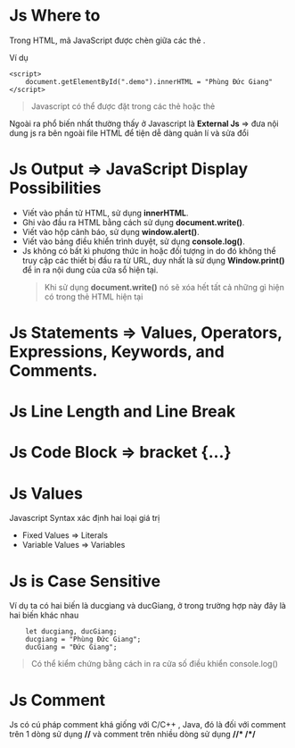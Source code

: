 # Js Where to

Trong HTML, mã JavaScript được chèn giữa các thẻ <script> và </script>.

Ví dụ

```
<script>
    document.getElementById(".demo").innerHTML = "Phùng Đức Giang"
</script>
```

> Javascript có thể được đặt trong các thẻ <head> hoặc thẻ <body>

Ngoài ra phổ biến nhất thường thấy ở Javascript là **External Js** => đưa nội dung js ra bên ngoài file HTML để tiện dễ dàng quản lí và sửa đổi

# Js Output => JavaScript Display Possibilities

- Viết vào phần tử HTML, sử dụng **innerHTML**.
- Ghi vào đầu ra HTML bằng cách sử dụng **document.write()**.
- Viết vào hộp cảnh báo, sử dụng **window.alert()**.
- Viết vào bảng điều khiển trình duyệt, sử dụng **console.log()**.
- Js không có bất kì phương thức in hoặc đối tượng in do đó không thể truy cập các thiết bị đầu ra từ URL, duy nhất là sử dụng **Window.print()** để in ra nội dung của cửa sổ hiện tại.
  > Khi sử dụng **document.write()** nó sẽ xóa hết tất cả những gì hiện có trong thẻ HTML hiện tại

# Js Statements => Values, Operators, Expressions, Keywords, and Comments.

# Js Line Length and Line Break

# Js Code Block => bracket {...}

# Js Values

Javascript Syntax xác định hai loại giá trị

- Fixed Values => Literals
- Variable Values => Variables

# Js is Case Sensitive

Ví dụ ta có hai biến là ducgiang và ducGiang, ở trong trường hợp này đây là hai biến khác nhau

```
    let ducgiang, ducGiang;
    ducgiang = "Phùng Đức Giang";
    ducGiang = "Đức Giang";
```

> Có thể kiểm chứng bằng cách in ra cửa số điều khiển console.log()

# Js Comment

Js có cú pháp comment khá giống với C/C++ , Java, đó là đối với comment trên 1 dòng sử dụng **//** và comment trên nhiều dòng sử dụng **//\* /\*/**
